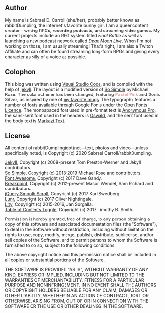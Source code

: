 ## Author

My name is Sabrael D. Carroll (she/her), probably better known as rabbitDumpling, the internet's favorite bunny girl. I am a queer content creator—writing RPGs, recording podcasts, and streaming video games. My current projects include an RPG system titled *Final Battle* as well as launching a new podcast network called *Dead Moon Live*. When I'm not working on those, I am usually streaming! That's right, I am also a Twitch Affiliate and can often be found streaming long-form RPGs and giving every character as silly of a voice as possible.

## Colophon

This blog was written using [Visual Studio Code][vscode], and is compiled with the help of [jekyll][jekyll-org]. The layout is a modified version of [So Simple][so-simple] by Michael Rose. The color scheme has been changed, featuring <span style="color:#DBAAA9;">**Pastel Pink**</span> and <span style="color:#746D71;">**Sonic Silver**</span>, as inspired by one of [my favorite mugs][mug]. The typography features a number of fonts available through Google Fonts under the [Open Fonts Licence][font-ofl]. The monospaced font used in pre-format text is [Anonymous Pro][font-mono], the sans-serif font used in the headers is [Oswald][font-sans], and the serif font used in the body text is [Markazi Text][font-serif].

## License

All content of rabbitDumpling(dot)net—text, photos and video—unless specifically noted, is Copyright (c) 2020 Sabrael Carroll/rabbitDumpling.


[Jekyll][jekyll-org], Copyright (c) 2008-present Tom Preston-Werner and Jekyll contributors.  
[So Simple][so-simple], Copyright (c) 2013-2019 Michael Rose and contributors.  
[Font Awesome](http://fontawesome.io/), Copyright (c) 2017 Dave Gandy.  
[Breakpoint](http://breakpoint-sass.com/), Copyright (c) 2012-present Mason Wendel, Sam Richard and contributors.  
[jQuery Smooth Scroll](https://github.com/kswedberg/jquery-smooth-scroll), Copyright (c) 2017 Karl Swedberg.  
[Lunr](http://lunrjs.com), Copyright (c) 2017 Oliver Nightingale.  
[Lity](http://sorgalla.com/lity/), Copyright (c) 2015-2016, Jan Sorgalla.  
[Table of Contents Toggle](https://github.com/smithtimmytim/brightlycolored.org), Copyright (c) 2017 Timothy B. Smith.

Permission is hereby granted, free of charge, to any person obtaining a copy of this software and associated documentation files (the "Software"), to deal in the Software without restriction, including without limitation the rights to use, copy, modify, merge, publish, distribute, sublicense, and/or sell copies of the Software, and to permit persons to whom the Software is furnished to do so, subject to the following conditions:

The above copyright notice and this permission notice shall be included in all copies or substantial portions of the Software.

THE SOFTWARE IS PROVIDED "AS IS", WITHOUT WARRANTY OF ANY KIND, EXPRESS OR IMPLIED, INCLUDING BUT NOT LIMITED TO THE WARRANTIES OF MERCHANTABILITY, FITNESS FOR A PARTICULAR PURPOSE AND NONINFRINGEMENT. IN NO EVENT SHALL THE AUTHORS OR COPYRIGHT HOLDERS BE LIABLE FOR ANY CLAIM, DAMAGES OR OTHER LIABILITY, WHETHER IN AN ACTION OF CONTRACT, TORT OR OTHERWISE, ARISING FROM, OUT OF OR IN CONNECTION WITH THE SOFTWARE OR THE USE OR OTHER DEALINGS IN THE SOFTWARE.

[jekyll-org]: https://github.com/jekyll
[vscode]: https://code.visualstudio.com/
[so-simple]: https://github.com/mmistakes/so-simple-theme
[mug]: assets/images/mug.png
[font-mono]: https://fonts.google.com/specimen/Anonymous+Pro
[font-sans]: https://fonts.google.com/specimen/Oswald
[font-serif]: https://fonts.google.com/specimen/Markazi+Text
[font-ofl]: https://scripts.sil.org/cms/scripts/page.php?site_id=nrsi&id=OFL
